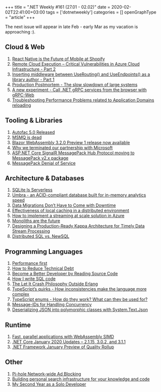 +++
title = ".NET Weekly #161 (27.01 - 02.02)"
date = 2020-02-02T22:41:00+03:00
tags = ['dotnetweekly']
categories = []
openGraphType = "article"
+++

The next issue will appear in late Feb - early Mar as my vacation is approaching :).

## Cloud & Web

1. [React Native is the Future of Mobile at Shopify](https://engineering.shopify.com/blogs/engineering/react-native-future-mobile-shopify)
1. [Remote Cloud Execution – Critical Vulnerabilities in Azure Cloud Infrastructure - Part 2](https://research.checkpoint.com/2020/remote-cloud-execution-critical-vulnerabilities-in-azure-cloud-infrastructure-part-ii/)
1. [Inserting middleware between UseRouting() and UseEndpoints() as a library author - Part 1](https://andrewlock.net/inserting-middleware-between-userouting-and-useendpoints-as-a-library-author-part-1/)
1. [Production Postmortem - The slow slowdown of large systems](https://ayende.com/blog/189761-A/production-postmortem-the-slow-slowdown-of-large-systems)
1. [A new experiment - Call .NET gRPC services from the browser with gRPC-Web](https://devblogs.microsoft.com/aspnet/grpc-web-experiment/)
1. [Troubleshooting Performance Problems related to Application Domains reloading](https://techcommunity.microsoft.com/t5/iis-support-blog/troubleshooting-performance-problems-related-to-application/ba-p/1131600)

<!--more-->

## Tooling & Libraries

1. [Autofac 5.0 Released](https://www.paraesthesia.com/archive/2020/01/27/autofac-5-released/)
1. [MSMQ is dead](https://particular.net/blog/msmq-is-dead)
1. [Blazor WebAssembly 3.2.0 Preview 1 release now available](https://devblogs.microsoft.com/aspnet/blazor-webassembly-3-2-0-preview-1-release-now-available/)
1. [Why we terminated our partnership with Microsoft](http://paulstovell.com/blog/re-next-decade-of-open-source)
1. [ASP.NET Core SignalR MessagePack Hub Protocol moving to MessagePack v2.x package](https://github.com/aspnet/Announcements/issues/404)
1. [MessagePack Denial of Service](https://github.com/aspnet/Announcements/issues/405)

## Architecture & Databases

1. [SQLite Is Serverless](https://www.sqlite.org/serverless.html)
1. [Umbra - an ACID-compliant database built for in-memory analytics speed](https://umbra-db.com/)
1. [Data Migrations Don’t Have to Come with Downtime](https://engblog.nextdoor.com/data-migrations-dont-have-to-come-with-downtime-eabc15893700)
1. [Effectiveness of local caching in a distributed environment](https://medium.com/sigma-ml-platform/effectiveness-of-local-caching-in-a-distributed-environment-e4aef5354097)
1. [How to implement a streaming at scale solution in Azure](https://github.com/Azure-Samples/streaming-at-scale)
1. [Monoliths are the future](https://changelog.com/posts/monoliths-are-the-future)
1. [Designing a Production-Ready Kappa Architecture for Timely Data Stream Processing](https://eng.uber.com/kappa-architecture-data-stream-processing/)
1. [Distributed SQL vs. NewSQL](https://blog.yugabyte.com/distributedsql-vs-newsql/)

## Programming Languages

1. [Performance first](https://tonsky.me/blog/performance-first/)
1. [How to Reduce Technical Debt](https://blog.scope.ink/how-to-reduce-technical-debt/)
1. [Become a Better Developer by Reading Source Code](https://www.stevejgordon.co.uk/become-a-better-developer-by-reading-source-code)
1. [How I write SQL code](http://bytepawn.com/how-i-write-sql-code.html#how-i-write-sql-code)
1. [The Let It Crash Philosophy Outside Erlang](https://stratus3d.com/blog/2020/01/20/applying-the-let-it-crash-philosophy-outside-erlang/)
1. [TypeScript’s quirks - How inconsistencies make the language more complex](https://blog.asana.com/2020/01/typescript-quirks/)
1. [TypeScript enums - How do they work? What can they be used for?](https://2ality.com/2020/01/typescript-enums.html)
1. [Message-IDs for Handling Concurrency](https://codeopinion.com/message-ids-for-handling-concurrency/)
1. [Deserializing JSON into polymorphic classes with System.Text.Json](https://blog.maartenballiauw.be/post/2020/01/29/deserializing-json-into-polymorphic-classes-with-systemtextjson.html)

## Runtime

1. [Fast, parallel applications with WebAssembly SIMD](https://v8.dev/features/simd)
1. [.NET Core January 2020 Updates – 2.1.15, 3.0.2, and 3.1.1](https://devblogs.microsoft.com/dotnet/net-core-january-2020/)
1. [.NET Framework January Preview of Quality Rollup](https://devblogs.microsoft.com/dotnet/net-framework-january-preview-of-quality-rollup/)

## Other

1. [Pi-hole Network-wide Ad Blocking](https://pi-hole.net/)
1. [Building personal search infrastructure for your knowledge and code](https://beepb00p.xyz/pkm-search.html)
1. [My Second Year as a Solo Developer](https://mtlynch.io/solo-developer-year-2/)

